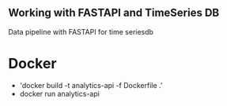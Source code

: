 ## Working with FASTAPI and TimeSeries DB
 Data pipeline with FASTAPI for time seriesdb
 # Docker
 - 'docker build -t analytics-api -f Dockerfile .'
-   docker run analytics-api
